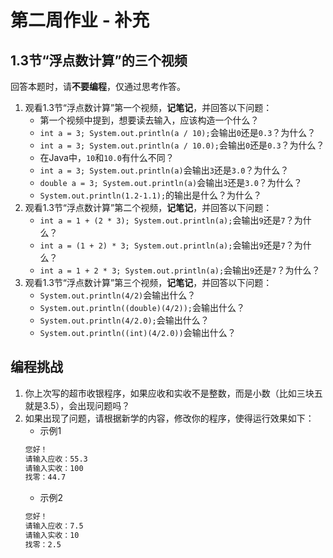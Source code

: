 # 第二周作业 - 补充

## 1.3节“浮点数计算”的三个视频

回答本题时，请**不要编程**，仅通过思考作答。

1. 观看1.3节“浮点数计算”第一个视频，**记笔记**，并回答以下问题：
   - 第一个视频中提到，想要读去输入，应该构造一个什么？
   - `int a = 3; System.out.println(a / 10);`会输出`0`还是`0.3`？为什么？
   - `int a = 3; System.out.println(a / 10.0);`会输出`0`还是`0.3`？为什么？
   - 在Java中，`10`和`10.0`有什么不同？
   - `int a = 3; System.out.println(a)`会输出`3`还是`3.0`？为什么？
   - `double a = 3; System.out.println(a)`会输出`3`还是`3.0`？为什么？
   - `System.out.println(1.2-1.1);`的输出是什么？为什么？
2. 观看1.3节“浮点数计算”第二个视频，**记笔记**，并回答以下问题：
   - `int a = 1 + (2 * 3); System.out.println(a);`会输出`9`还是`7`？为什么？
   - `int a = (1 + 2) * 3; System.out.println(a);`会输出`9`还是`7`？为什么？
   - `int a = 1 + 2 * 3; System.out.println(a);`会输出`9`还是`7`？为什么？
3. 观看1.3节“浮点数计算”第三个视频，**记笔记**，并回答以下问题：
   - `System.out.println(4/2)`会输出什么？
   - `System.out.println((double)(4/2));`会输出什么？
   - `System.out.println(4/2.0);`会输出什么？
   - `System.out.println((int)(4/2.0))`会输出什么？

## 编程挑战

1. 你上次写的超市收银程序，如果应收和实收不是整数，而是小数（比如三块五就是3.5），会出现问题吗？
2. 如果出现了问题，请根据新学的内容，修改你的程序，使得运行效果如下：
   - 示例1 
    ```txt
    您好！
    请输入应收：55.3
    请输入实收：100
    找零：44.7
    ```
    - 示例2
    ```txt
    您好！
    请输入应收：7.5
    请输入实收：10
    找零：2.5
    ```